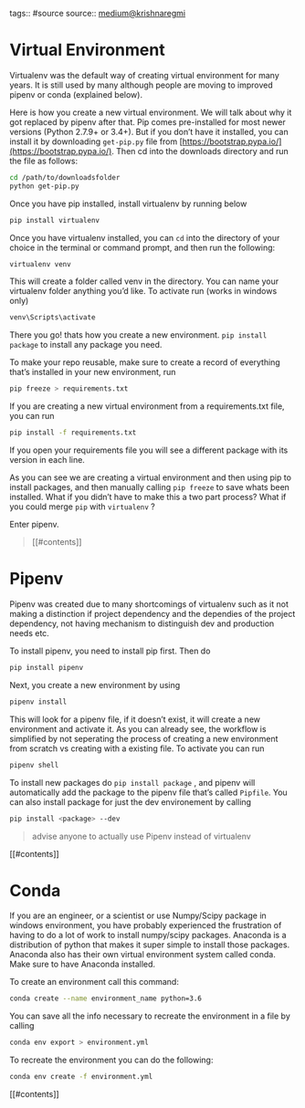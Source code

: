 tags:: #source
source:: [medium@krishnaregmi](https://medium.com/@krishnaregmi/pipenv-vs-virtualenv-vs-conda-environment-3dde3f6869ed)


# Virtual Environment
Virtualenv was the default way of creating virtual environment for many years. It is still used by many although people are moving to improved pipenv or conda (explained below).

Here is how you create a new virtual environment. We will talk about why it got replaced by pipenv after that. Pip comes pre-installed for most newer versions (Python 2.7.9+ or 3.4+). But if you don’t have it installed, you can install it by downloading `get-pip.py` file from [https://bootstrap.pypa.io/](https://bootstrap.pypa.io/). Then cd into the downloads directory and run the file as follows:

```sh
cd /path/to/downloadsfolder  
python get-pip.py
```

Once you have pip installed, install virtualenv by running below

```sh
pip install virtualenv
```

Once you have virtualenv installed, you can `cd` into the directory of your choice in the terminal or command prompt, and then run the following:

```sh
virtualenv venv
```

This will create a folder called venv in the directory. You can name your virtualenv folder anything you’d like. To activate run (works in windows only)

```sh
venv\Scripts\activate
```

There you go! thats how you create a new environment. `pip install package` to install any package you need.

To make your repo reusable, make sure to create a record of everything that’s installed in your new environment, run

```sh
pip freeze > requirements.txt
```

If you are creating a new virtual environment from a requirements.txt file, you can run

```sh
pip install -f requirements.txt
```

If you open your requirements file you will see a different package with its version in each line.

As you can see we are creating a virtual environment and then using pip to install packages, and then manually calling `pip freeze` to save whats been installed. What if you didn’t have to make this a two part process? What if you could merge `pip` with `virtualenv` ?

Enter pipenv.

> [[#contents]]

# Pipenv
Pipenv was created due to many shortcomings of virtualenv such as it not making a distinction if project dependency and the dependies of the project dependency, not having mechanism to distinguish dev and production needs etc.

To install pipenv, you need to install pip first. Then do

```sh
pip install pipenv
```

Next, you create a new environment by using

```sh
pipenv install 
```

This will look for a pipenv file, if it doesn’t exist, it will create a new environment and activate it. As you can already see, the workflow is simplified by not seperating the process of creating a new environment from scratch vs creating with a existing file. To activate you can run

```sh
pipenv shell 
```

To install new packages do `pip install package` , and pipenv will automatically add the package to the pipenv file that’s called `Pipfile`. You can also install package for just the dev environement by calling

```sh
pip install <package> --dev
```

> advise anyone to actually use Pipenv instead of virtualenv

[[#contents]]

# Conda
If you are an engineer, or a scientist or use Numpy/Scipy package in windows environment, you have probably experienced the frustration of having to do a lot of work to install numpy/scipy packages. Anaconda is a distribution of python that makes it super simple to install those packages. Anaconda also has their own virtual environment system called conda. Make sure to have Anaconda installed.

To create an environment call this command:

```sh
conda create --name environment_name python=3.6
```

You can save all the info necessary to recreate the environment in a file by calling

```sh
conda env export > environment.yml
```

To recreate the environment you can do the following:

```sh
conda env create -f environment.yml
```

[[#contents]]